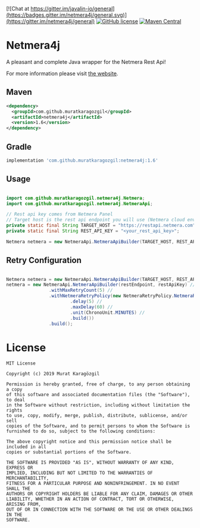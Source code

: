 [![Chat at https://gitter.im/javalin-io/general](https://badges.gitter.im/netmera4j/general.svg)](https://gitter.im/netmera4j/general)
[![GitHub license](https://img.shields.io/github/license/mashape/apistatus.svg?style=plastic)](https://github.com/muratkaragozgil/netmera4j/blob/master/LICENSE)
[![Maven Central](https://img.shields.io/maven-central/v/com.github.muratkaragozgil/netmera4j.svg?maxAge=60&colorB=53C92E)](https://maven-badges.herokuapp.com/maven-central/com.github.muratkaragozgil/netmera4j)


Netmera4j
========

A pleasant and complete Java wrapper for the Netmera Rest Api!

For more information please visit [the website][1].

 [1]: https://netmera.readme.io/docs/rest-api-error-codes


Maven
--------------------------------------

```xml
<dependency>
  <groupId>com.github.muratkaragozgil</groupId>
  <artifactId>netmera4j</artifactId>
  <version>1.6</version>
</dependency>
```

Gradle
--------------------------------------

```groovy
implementation 'com.github.muratkaragozgil:netmera4j:1.6'
```

Usage
--------------------------------------

```java

import com.github.muratkaragozgil.netmera4j.Netmera;
import com.github.muratkaragozgil.netmera4j.NetmeraApi;

// Rest api key comes from Netmera Panel
// Target host is the rest api endpoint you will use (Netmera cloud environment is https://restapi.netmera.com)
private static final String TARGET_HOST = "https://restapi.netmera.com";
private static final String REST_API_KEY = "<your_rest_api_key>";

Netmera netmera = new NetmeraApi.NetmeraApiBuilder(TARGET_HOST, REST_API_KEY).build();

```

Retry Configuration
--------------------------------------

```java

Netmera netmera = new NetmeraApi.NetmeraApiBuilder(TARGET_HOST, REST_API_KEY).build();
netmera = new NetmeraApi.NetmeraApiBuilder(restEndpoint, restApiKey) //
                .withMaxRetryCount(5) //
                .withNetmeraRetryPolicy(new NetmeraRetryPolicy.NetmeraRetryPolicyBuilder() //
                        .delay(5) //
                        .maxDelay(60) //
                        .unit(ChronoUnit.MINUTES) //
                        .build())
                .build();

```

License
=======

    MIT License
    
    Copyright (c) 2019 Murat Karagözgil
    
    Permission is hereby granted, free of charge, to any person obtaining a copy
    of this software and associated documentation files (the "Software"), to deal
    in the Software without restriction, including without limitation the rights
    to use, copy, modify, merge, publish, distribute, sublicense, and/or sell
    copies of the Software, and to permit persons to whom the Software is
    furnished to do so, subject to the following conditions:
    
    The above copyright notice and this permission notice shall be included in all
    copies or substantial portions of the Software.
    
    THE SOFTWARE IS PROVIDED "AS IS", WITHOUT WARRANTY OF ANY KIND, EXPRESS OR
    IMPLIED, INCLUDING BUT NOT LIMITED TO THE WARRANTIES OF MERCHANTABILITY,
    FITNESS FOR A PARTICULAR PURPOSE AND NONINFRINGEMENT. IN NO EVENT SHALL THE
    AUTHORS OR COPYRIGHT HOLDERS BE LIABLE FOR ANY CLAIM, DAMAGES OR OTHER
    LIABILITY, WHETHER IN AN ACTION OF CONTRACT, TORT OR OTHERWISE, ARISING FROM,
    OUT OF OR IN CONNECTION WITH THE SOFTWARE OR THE USE OR OTHER DEALINGS IN THE
    SOFTWARE.
